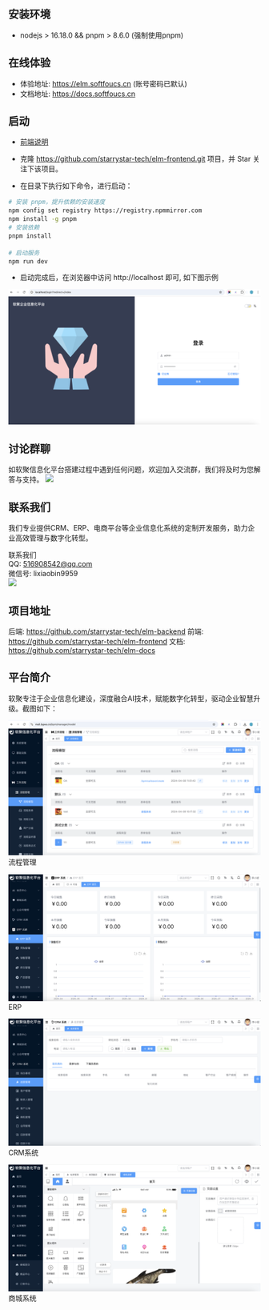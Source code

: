 
## 安装环境

* nodejs > 16.18.0 && pnpm > 8.6.0 (强制使用pnpm)

## 在线体验
* 体验地址: https://elm.softfoucs.cn (账号密码已默认)
* 文档地址: https://docs.softfoucs.cn

## 启动 

* [前端说明](https://docs.softfoucs.cn/frontend.html)
* 克隆 https://github.com/starrystar-tech/elm-frontend.git 项目，并 Star 关注下该项目。

* 在目录下执行如下命令，进行启动：
```sh
# 安装 pnpm，提升依赖的安装速度
npm config set registry https://registry.npmmirror.com
npm install -g pnpm
# 安装依赖
pnpm install

# 启动服务
npm run dev

```
* 启动完成后，在浏览器中访问 http://localhost 即可, 如下图示例

![登录页](.image/login.png)

## 讨论群聊
如软聚信息化平台搭建过程中遇到任何问题，欢迎加入交流群，我们将及时为您解答与支持。
[<img src="https://file.bgwa.cn/bgwa/groupchat.jpg" width="300" />](https://file.bgwa.cn/bgwa/groupchat.jpg)

## 联系我们
我们专业提供CRM、ERP、电商平台等企业信息化系统的定制开发服务，助力企业高效管理与数字化转型。

联系我们<br>
QQ: 516908542@qq.com <br>
微信号: lixiaobin9959 <br>
[<img src="https://file.bgwa.cn/bgwa/groupchat.jpg" width="300" />](https://file.bgwa.cn/bgwa/cooperation.jpg) 

## 项目地址
后端: https://github.com/starrystar-tech/elm-backend
前端: https://github.com/starrystar-tech/elm-frontend
文档: https://github.com/starrystar-tech/elm-docs 

## 平台简介

软聚专注于企业信息化建设，深度融合AI技术，赋能数字化转型，驱动企业智慧升级。截图如下：

![流程管理](.image/1.png)
流程管理

![ERP](.image/2.png)
ERP

![CRM](.image/3.png) 
CRM系统

![商城系统](.image/4.png)
商城系统




